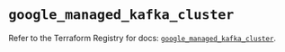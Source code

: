 # `google_managed_kafka_cluster`

Refer to the Terraform Registry for docs: [`google_managed_kafka_cluster`](https://registry.terraform.io/providers/hashicorp/google/6.34.1/docs/resources/managed_kafka_cluster).
